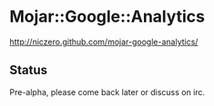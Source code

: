 # Mojar::Google::Analytics

http://niczero.github.com/mojar-google-analytics/

## Status

Pre-alpha, please come back later or discuss on irc.
